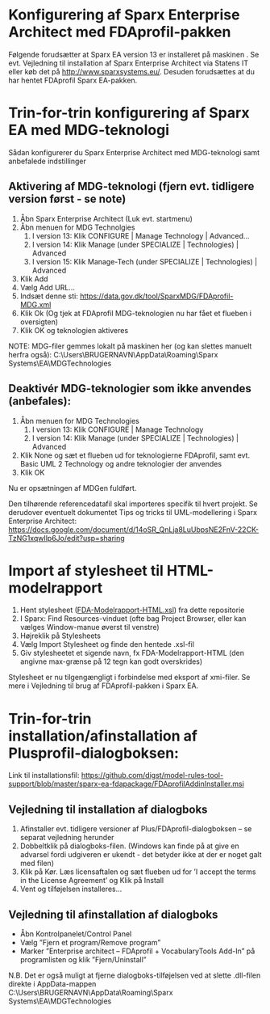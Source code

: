 Konfigurering af Sparx Enterprise Architect med FDAprofil-pakken
=======

Følgende forudsætter at Sparx EA version 13 er installeret på maskinen . Se evt. Vejledning til installation af Sparx Enterprise Architect via Statens IT eller køb det på http://www.sparxsystems.eu/. Desuden forudsættes at du har hentet FDAprofil Sparx EA-pakken.

# Trin-for-trin konfigurering af Sparx EA med MDG-teknologi 
Sådan konfigurerer du Sparx Enterprise Architect med MDG-teknologi samt anbefalede indstillinger

## Aktivering af MDG-teknologi (fjern evt. tidligere version først - se note) 
1.	Åbn Sparx Enterprise Architect (Luk evt. startmenu)
2.	Åbn menuen for MDG Technolgies
      1.	I version 13: Klik CONFIGURE | Manage Technology | Advanced...
      2.	I version 14: Klik Manage (under SPECIALIZE | Technologies) | Advanced
      3.    I version 15: Klik Manage-Tech (under SPECIALIZE | Technologies) | Advanced
3.	Klik Add  
4.	Vælg Add URL...
5.	Indsæt denne sti: https://data.gov.dk/tool/SparxMDG/FDAprofil-MDG.xml  
6.	Klik Ok (Og tjek at FDAprofil MDG-teknologien nu har fået et flueben i oversigten)
7.	Klik OK og teknologien aktiveres

NOTE: MDG-filer gemmes lokalt på maskinen her (og kan slettes manuelt herfra også): C:\Users\BRUGERNAVN\AppData\Roaming\Sparx Systems\EA\MDGTechnologies

## Deaktivér MDG-teknologier som ikke anvendes (anbefales):
1.	Åbn menuen for MDG Technologies
      1.	I version 13: Klik CONFIGURE | Manage Technology
      2.	I version 14: Klik Manage (under SPECIALIZE | Technologies) | Advanced
2.	Klik None og sæt et flueben ud for teknologierne FDAprofil,  samt evt. Basic UML 2 Technology og andre teknologier der anvendes 
3.	Klik OK

Nu er opsætningen af MDGen fuldført. 

Den tilhørende referencedatafil skal importeres specifik til hvert projekt.
Se derudover eventuelt dokumentet Tips og tricks til UML-modellering i Sparx Enterprise Architect:
https://docs.google.com/document/d/14oSR_QnLja8LuUbpsNE2FnV-22CK-TzNG1xqwIlp6Jo/edit?usp=sharing
 
# Import af stylesheet til HTML-modelrapport
1. Hent stylesheet ([FDA-Modelrapport-HTML.xsl](https://github.com/digst/model-rules-tool-support/blob/master/sparx-ea-fdapackage/FDA-Modelrapport-HTML.xsl)) fra dette repositorie
2. I Sparx: Find Resources-vinduet (ofte bag Project Browser, eller kan vælges Window-manue øverst til venstre)
3. Højreklik på Stylesheets
4. Vælg Import Stylesheet og finde den hentede .xsl-fil
5. Giv stylesheetet et sigende navn, fx FDA-Modelrapport-HTML (den angivne max-grænse på 12 tegn kan godt overskrides)

Stylesheet er nu tilgengængligt i forbindelse med eksport af xmi-filer. Se mere i Vejledning til brug af FDAprofil-pakken i Sparx EA.

# Trin-for-trin installation/afinstallation af Plusprofil-dialogboksen:

Link til installationsfil: https://github.com/digst/model-rules-tool-support/blob/master/sparx-ea-fdapackage/FDAprofilAddinInstaller.msi

## Vejledning til installation af dialogboks
1.	Afinstaller evt. tidligere versioner af Plus/FDAprofil-dialogboksen – se separat vejledning herunder
2.	Dobbeltklik på dialogboks-filen. (Windows kan finde på at give en advarsel fordi udgiveren er ukendt - det betyder ikke at der er noget galt med filen)
3.	Klik på Kør. Læs licensaftalen og sæt flueben ud for ’I accept the terms in the License Agreement’ og Klik på Install
4.	Vent og tilføjelsen installeres…
  
## Vejledning til afinstallation af dialogboks
*	Åbn Kontrolpanelet/Control Panel  
*	Vælg ”Fjern et program/Remove program”
*	Marker ”Enterprise architect – FDAprofil + VocabularyTools Add-In” på programlisten og klik ”Fjern/Uninstall”
 
N.B. Det er også muligt at fjerne dialogboks-tilføjelsen ved at slette .dll-filen direkte i AppData-mappen
C:\Users\BRUGERNAVN\AppData\Roaming\Sparx Systems\EA\MDGTechnologies


